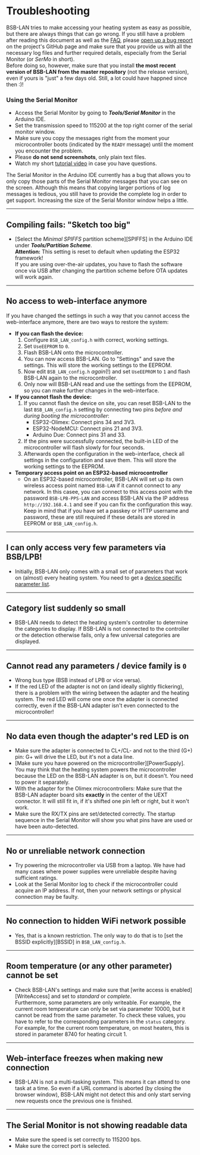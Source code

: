 # Troubleshooting

BSB-LAN tries to make accessing your heating system as easy as possible, but there are always things that can go wrong. If you still have a problem after reading this document as well as the [FAQ](faq.md), please [open up a bug report](https://github.com/fredlcore/BSB-LAN/issues/new?assignees=&labels=&projects=&template=bug_report.md&title=%5BBUG%5D) on the project's GitHub page and make sure that you provide us with all the necessary log files and further required details, especially from the Serial Monitor (or *SerMo* in short).  
Before doing so, however, make sure that you install **the most recent version of BSB-LAN from the master repository** (not the release version), even if yours is "just" a few days old. Still, a lot could have happned since then :)!
### Using the Serial Monitor
- Access the Serial Monitor by going to ***Tools/Serial Monitor*** in the Arduino IDE.
- Set the transmission speed to 115200 at the top right corner of the serial monitor window. 
- Make sure you copy the messages right from the moment your microcontroller boots (indicated by the `READY` message) until the moment you encounter the problem.
- Please **do not send screenshots**, only plain text files.  
- Watch my short [tutorial video](https://youtu.be/DsYPhihl11o) in case you have questions.

The Serial Monitor in the Arduino IDE currently has a bug that allows you to only copy those parts of the Serial Monitor messages that you can see on the screen. Although this means that copying larger portions of log messages is tedious, you still have to provide the complete log in order to get support. Increasing the size of the Serial Monitor window helps a little.

---
## Compiling fails: "Sketch too big"
- [Select the *Minimal SPIFFS* partition scheme][SPIFFS] in the Arduino IDE under ***Tools/Partition Scheme***.   
**Attention:** This setting is reset to default when updating the ESP32 framework!  
If you are using over-the-air updates, you have to flash the software once via USB after changing the partition scheme before OTA updates will work again.

---
## No access to web-interface anymore
If you have changed the settings in such a way that you cannot access the web-interface anymore, there are two ways to restore the system:  

- **If you can flash the device:**
    1. Configure `BSB_LAN_config.h` with correct, working settings.
    1. Set `UseEEPROM` to `0`.
    1. Flash BSB-LAN onto the microcontroller.
    1. You can now access BSB-LAN. Go to "Settings" and save the settings. This will store the working settings to the EEPROM.
    1. Now edit `BSB_LAN_config.h` *again*(!) and set `UseEEPROM` to `1` and flash BSB-LAN again to the microcontroller. 
    1. Only now will BSB-LAN read and use the settings from the EEPROM, so you can make further changes in the web-interface.
- **If you cannot flash the device:**
    1. If you cannot flash the device on site, you can reset BSB-LAN to the last `BSB_LAN_config.h` setting by connecting two pins *before and during booting the microcontroller*:
        - ESP32-Olimex: Connect pins 34 and 3V3.
        - ESP32-NodeMCU: Connect pins 21 and 3V3.
        - Arduino Due: Connect pins 31 and 33.
    1. If the pins were successfully connected, the built-in LED of the microcontroller will flash slowly for four seconds.
    1. Afterwards open the configuration in the web-interface, check all settings in the configuration and save them. This will store the working settings to the EEPROM.
- **Temporary access point on an ESP32-based microcontroller**
    - On an ESP32-based microcontroller, BSB-LAN will set up its own wireless access point named `BSB-LAN` if it cannot connect to any network. In this casee, you can connect to this access point with the password `BSB-LPB-PPS-LAN` and access BSB-LAN via the IP address `http://192.168.4.1` and see if you can fix the configuration this way. Keep in mind that if you have set a passkey or HTTP username and password, these are still required if these details are stored in EEPROM or `BSB_LAN_config.h`.

---
## I can only access very few parameters via BSB/LPB!
- Initially, BSB-LAN only comes with a small set of parameters that work on (almost) every heating system. You need to get a [device specific parameter list](install.md#generating-the-device-specific-parameter-list).

---
## Category list suddenly so small
- BSB-LAN needs to detect the heating system's controller to determine the categories to display. If BSB-LAN is not connected to the controller or the detection otherwise fails, only a few universal categories are displayed.

---
## Cannot read any parameters / device family is `0`
- Wrong bus type (BSB instead of LPB or vice versa).
- If the red LED of the adapter is not on (and ideally slightly flickering), there is a problem with the wiring between the adapter and the heating system. The red LED will come one once the adapter is connected correctly, even if the BSB-LAN adapter isn't even connected to the microcontroller!

---
## No data even though the adapter's red LED is on
- Make sure the adapter is connected to CL+/CL- and not to the third (G+) pin: G+ will drive the LED, but it's not a data line.
- [Make sure you have powered on the microcontroller][PowerSupply]. You may think that the heating system powers the microcontroller because the LED on the BSB-LAN adapter is on, but it doesn't. You need to power it separately.
- With the adapter for the Olimex microcontrollers: Make sure that the BSB-LAN adapter board sits **exactly** in the center of the UEXT connector. It will still fit in, if it's shifted one pin left or right, but it won't work.
- Make sure the RX/TX pins are set/detected correctly. The startup sequence in the Serial Monitor will show you what pins have are used or have been auto-detected.

---
## No or unreliable network connection
- Try powering the microcontroller via USB from a laptop. We have had many cases where power supplies were unreliable despite having sufficient ratings.
- Look at the Serial Monitor log to check if the microcontroller could acquire an IP address. If not, then your network settings or physical connection may be faulty.

---
## No connection to hidden WiFi network possible
- Yes, that is a known restriction. The only way to do that is to [set the BSSID explicitly][BSSID] in `BSB_LAN_config.h`.

---
## Room temperature (or any other parameter) cannot be set
- Check BSB-LAN's settings and make sure that [write access is enabled][WriteAccess] and set to *standard* or *complete*.  
Furthermore, some parameters are only writeable. For example, the current room temperature can only be set via parameter 10000, but it cannot be read from the same parameter. To check these values, you have to refer to the corresponding parameters in the `status` category. For example, for the current room temperature, on most heaters, this is stored in parameter 8740 for heating circuit 1.

---
## Web-interface freezes when making new connection
- BSB-LAN is not a multi-tasking system. This means it can attend to one task at a time. So even if a URL command is aborted (by closing the browser window), BSB-LAN might not detect this and only start serving new requests once the previous one is finished.

---
## The Serial Monitor is not showing readable data
- Make sure the speed is set correctly to 115200 bps.
- Make sure the correct port is selected.
